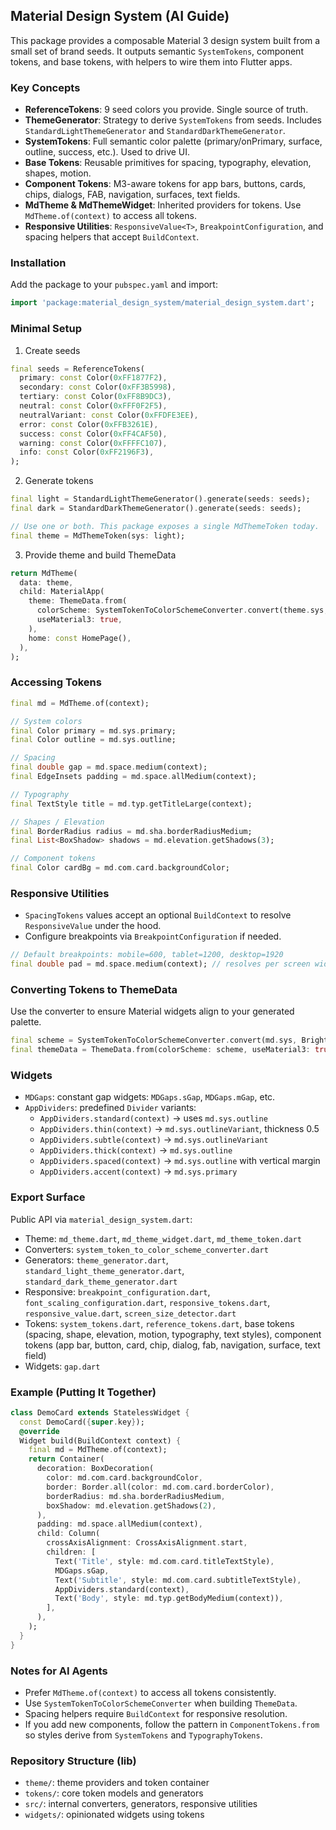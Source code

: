 ## Material Design System (AI Guide)

This package provides a composable Material 3 design system built from a small set of brand seeds. It outputs semantic `SystemTokens`, component tokens, and base tokens, with helpers to wire them into Flutter apps.

### Key Concepts
- **ReferenceTokens**: 9 seed colors you provide. Single source of truth.
- **ThemeGenerator**: Strategy to derive `SystemTokens` from seeds. Includes `StandardLightThemeGenerator` and `StandardDarkThemeGenerator`.
- **SystemTokens**: Full semantic color palette (primary/onPrimary, surface, outline, success, etc.). Used to drive UI.
- **Base Tokens**: Reusable primitives for spacing, typography, elevation, shapes, motion.
- **Component Tokens**: M3-aware tokens for app bars, buttons, cards, chips, dialogs, FAB, navigation, surfaces, text fields.
- **MdTheme & MdThemeWidget**: Inherited providers for tokens. Use `MdTheme.of(context)` to access all tokens.
- **Responsive Utilities**: `ResponsiveValue<T>`, `BreakpointConfiguration`, and spacing helpers that accept `BuildContext`.

### Installation
Add the package to your `pubspec.yaml` and import:

```dart
import 'package:material_design_system/material_design_system.dart';
```

### Minimal Setup
1) Create seeds
```dart
final seeds = ReferenceTokens(
  primary: const Color(0xFF1877F2),
  secondary: const Color(0xFF3B5998),
  tertiary: const Color(0xFF8B9DC3),
  neutral: const Color(0xFFF0F2F5),
  neutralVariant: const Color(0xFFDFE3EE),
  error: const Color(0xFFB3261E),
  success: const Color(0xFF4CAF50),
  warning: const Color(0xFFFFC107),
  info: const Color(0xFF2196F3),
);
```

2) Generate tokens
```dart
final light = StandardLightThemeGenerator().generate(seeds: seeds);
final dark = StandardDarkThemeGenerator().generate(seeds: seeds);

// Use one or both. This package exposes a single MdThemeToken today.
final theme = MdThemeToken(sys: light);
```

3) Provide theme and build ThemeData
```dart
return MdTheme(
  data: theme,
  child: MaterialApp(
    theme: ThemeData.from(
      colorScheme: SystemTokenToColorSchemeConverter.convert(theme.sys, Brightness.light),
      useMaterial3: true,
    ),
    home: const HomePage(),
  ),
);
```

### Accessing Tokens
```dart
final md = MdTheme.of(context);

// System colors
final Color primary = md.sys.primary;
final Color outline = md.sys.outline;

// Spacing
final double gap = md.space.medium(context);
final EdgeInsets padding = md.space.allMedium(context);

// Typography
final TextStyle title = md.typ.getTitleLarge(context);

// Shapes / Elevation
final BorderRadius radius = md.sha.borderRadiusMedium;
final List<BoxShadow> shadows = md.elevation.getShadows(3);

// Component tokens
final Color cardBg = md.com.card.backgroundColor;
```

### Responsive Utilities
- `SpacingTokens` values accept an optional `BuildContext` to resolve `ResponsiveValue` under the hood.
- Configure breakpoints via `BreakpointConfiguration` if needed.

```dart
// Default breakpoints: mobile=600, tablet=1200, desktop=1920
final double pad = md.space.medium(context); // resolves per screen width
```

### Converting Tokens to ThemeData
Use the converter to ensure Material widgets align to your generated palette.

```dart
final scheme = SystemTokenToColorSchemeConverter.convert(md.sys, Brightness.light);
final themeData = ThemeData.from(colorScheme: scheme, useMaterial3: true);
```

### Widgets
- `MDGaps`: constant gap widgets: `MDGaps.sGap`, `MDGaps.mGap`, etc.
- `AppDividers`: predefined `Divider` variants:
  - `AppDividers.standard(context)` → uses `md.sys.outline`
  - `AppDividers.thin(context)` → `md.sys.outlineVariant`, thickness 0.5
  - `AppDividers.subtle(context)` → `md.sys.outlineVariant`
  - `AppDividers.thick(context)` → `md.sys.outline`
  - `AppDividers.spaced(context)` → `md.sys.outline` with vertical margin
  - `AppDividers.accent(context)` → `md.sys.primary`

### Export Surface
Public API via `material_design_system.dart`:
- Theme: `md_theme.dart`, `md_theme_widget.dart`, `md_theme_token.dart`
- Converters: `system_token_to_color_scheme_converter.dart`
- Generators: `theme_generator.dart`, `standard_light_theme_generator.dart`, `standard_dark_theme_generator.dart`
- Responsive: `breakpoint_configuration.dart`, `font_scaling_configuration.dart`, `responsive_tokens.dart`, `responsive_value.dart`, `screen_size_detector.dart`
- Tokens: `system_tokens.dart`, `reference_tokens.dart`, base tokens (spacing, shape, elevation, motion, typography, text styles), component tokens (app bar, button, card, chip, dialog, fab, navigation, surface, text field)
- Widgets: `gap.dart`

### Example (Putting It Together)
```dart
class DemoCard extends StatelessWidget {
  const DemoCard({super.key});
  @override
  Widget build(BuildContext context) {
    final md = MdTheme.of(context);
    return Container(
      decoration: BoxDecoration(
        color: md.com.card.backgroundColor,
        border: Border.all(color: md.com.card.borderColor),
        borderRadius: md.sha.borderRadiusMedium,
        boxShadow: md.elevation.getShadows(2),
      ),
      padding: md.space.allMedium(context),
      child: Column(
        crossAxisAlignment: CrossAxisAlignment.start,
        children: [
          Text('Title', style: md.com.card.titleTextStyle),
          MDGaps.sGap,
          Text('Subtitle', style: md.com.card.subtitleTextStyle),
          AppDividers.standard(context),
          Text('Body', style: md.typ.getBodyMedium(context)),
        ],
      ),
    );
  }
}
```

### Notes for AI Agents
- Prefer `MdTheme.of(context)` to access all tokens consistently.
- Use `SystemTokenToColorSchemeConverter` when building `ThemeData`.
- Spacing helpers require `BuildContext` for responsive resolution.
- If you add new components, follow the pattern in `ComponentTokens.from` so styles derive from `SystemTokens` and `TypographyTokens`.

### Repository Structure (lib)
- `theme/`: theme providers and token container
- `tokens/`: core token models and generators
- `src/`: internal converters, generators, responsive utilities
- `widgets/`: opinionated widgets using tokens


